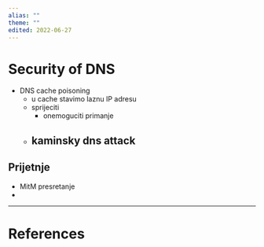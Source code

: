 ```yaml
---
alias: ""
theme: ""
edited: 2022-06-27
---
```

# Security of DNS
- DNS cache poisoning
	- u cache stavimo laznu IP adresu
	- sprijeciti
		- onemoguciti primanje
	- kaminsky dns attack
		- 
## Prijetnje
- MitM presretanje
- 
---
# References